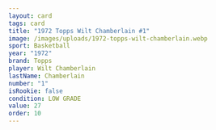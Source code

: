 ```yaml
---
layout: card
tags: card
title: "1972 Topps Wilt Chamberlain #1"
image: /images/uploads/1972-topps-wilt-chamberlain.webp
sport: Basketball
year: "1972"
brand: Topps
player: Wilt Chamberlain
lastName: Chamberlain
number: "1"
isRookie: false
condition: LOW GRADE
value: 27
order: 10
---
```

